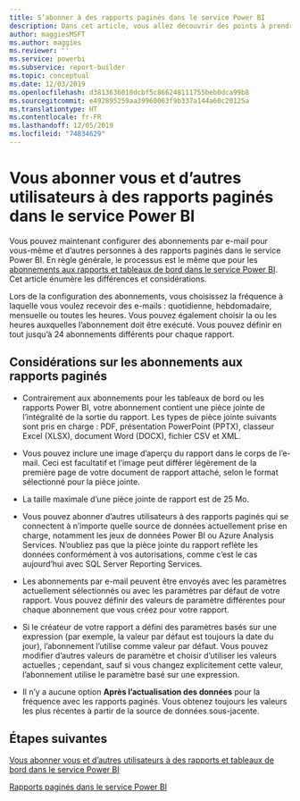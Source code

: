 ```yaml
---
title: S’abonner à des rapports paginés dans le service Power BI
description: Dans cet article, vous allez découvrir des points à prendre en compte concernant l’abonnement à des rapports paginés dans le service Power BI.
author: maggiesMSFT
ms.author: maggies
ms.reviewer: ''
ms.service: powerbi
ms.subservice: report-builder
ms.topic: conceptual
ms.date: 12/03/2019
ms.openlocfilehash: d3813636010dcbf5c866248111755beb0dca99b8
ms.sourcegitcommit: e492895259aa39960063f9b337a144a60c20125a
ms.translationtype: HT
ms.contentlocale: fr-FR
ms.lasthandoff: 12/05/2019
ms.locfileid: "74834629"
---
```

# <a name="subscribe-yourself-and-others-to-paginated-reports-in-the-power-bi-service"></a>Vous abonner vous et d’autres utilisateurs à des rapports paginés dans le service Power BI 

Vous pouvez maintenant configurer des abonnements par e-mail pour vous-même et d’autres personnes à des rapports paginés dans le service Power BI. En règle générale, le processus est le même que pour les [abonnements aux rapports et tableaux de bord dans le service Power BI](end-user-subscribe.md). Cet article énumère les différences et considérations. 

Lors de la configuration des abonnements, vous choisissez la fréquence à laquelle vous voulez recevoir des e-mails : quotidienne, hebdomadaire, mensuelle ou toutes les heures. Vous pouvez également choisir la ou les heures auxquelles l’abonnement doit être exécuté. Vous pouvez définir en tout jusqu’à 24 abonnements différents pour chaque rapport. 

## <a name="considerations-for-paginated-report-subscriptions"></a>Considérations sur les abonnements aux rapports paginés 

- Contrairement aux abonnements pour les tableaux de bord ou les rapports Power BI, votre abonnement contient une pièce jointe de l’intégralité de la sortie du rapport.  Les types de pièce jointe suivants sont pris en charge : PDF, présentation PowerPoint (PPTX), classeur Excel (XLSX), document Word (DOCX), fichier CSV et XML.

- Vous pouvez inclure une image d’aperçu du rapport dans le corps de l’e-mail.  Ceci est facultatif et l’image peut différer légèrement de la première page de votre document de rapport attaché, selon le format sélectionné pour la pièce jointe. 

- La taille maximale d’une pièce jointe de rapport est de 25 Mo. 

- Vous pouvez abonner d’autres utilisateurs à des rapports paginés qui se connectent à n’importe quelle source de données actuellement prise en charge, notamment les jeux de données Power BI ou Azure Analysis Services. N’oubliez pas que la pièce jointe du rapport reflète les données conformément à vos autorisations, comme c’est le cas aujourd’hui avec SQL Server Reporting Services. 

- Les abonnements par e-mail peuvent être envoyés avec les paramètres actuellement sélectionnés ou avec les paramètres par défaut de votre rapport.  Vous pouvez définir des valeurs de paramètre différentes pour chaque abonnement que vous créez pour votre rapport. 

- Si le créateur de votre rapport a défini des paramètres basés sur une expression (par exemple, la valeur par défaut est toujours la date du jour), l’abonnement l’utilise comme valeur par défaut. Vous pouvez modifier d’autres valeurs de paramètre et choisir d’utiliser les valeurs actuelles ; cependant, sauf si vous changez explicitement cette valeur, l’abonnement utilise le paramètre basé sur une expression.

- Il n’y a aucune option **Après l’actualisation des données** pour la fréquence avec les rapports paginés. Vous obtenez toujours les valeurs les plus récentes à partir de la source de données sous-jacente. 

## <a name="next-steps"></a>Étapes suivantes

[Vous abonner vous et d’autres utilisateurs à des rapports et tableaux de bord dans le service Power BI](../service-report-subscribe.md)

[Rapports paginés dans le service Power BI](end-user-paginated-report.md)

